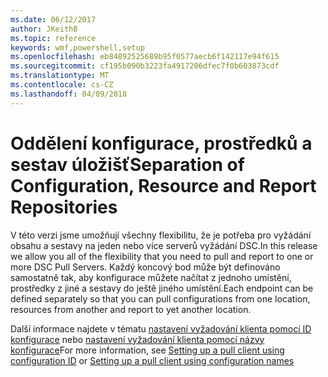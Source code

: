 ```yaml
---
ms.date: 06/12/2017
author: JKeithB
ms.topic: reference
keywords: wmf,powershell,setup
ms.openlocfilehash: eb84892525689b95f0577aecb6f142117e94f615
ms.sourcegitcommit: cf195b090b3223fa4917206dfec7f0b603873cdf
ms.translationtype: MT
ms.contentlocale: cs-CZ
ms.lasthandoff: 04/09/2018
---
```

# <a name="separation-of-configuration-resource-and-report-repositories"></a><span data-ttu-id="a0728-102">Oddělení konfigurace, prostředků a sestav úložišť</span><span class="sxs-lookup"><span data-stu-id="a0728-102">Separation of Configuration, Resource and Report Repositories</span></span>

<span data-ttu-id="a0728-103">V této verzi jsme umožňují všechny flexibilitu, že je potřeba pro vyžádání obsahu a sestavy na jeden nebo více serverů vyžádání DSC.</span><span class="sxs-lookup"><span data-stu-id="a0728-103">In this release we allow you all of the flexibility that you need to pull and report to one or more DSC Pull Servers.</span></span> <span data-ttu-id="a0728-104">Každý koncový bod může být definováno samostatně tak, aby konfigurace můžete načítat z jednoho umístění, prostředky z jiné a sestavy do ještě jiného umístění.</span><span class="sxs-lookup"><span data-stu-id="a0728-104">Each endpoint can be defined separately so that you can pull configurations from one location, resources from another and report to yet another location.</span></span>

<span data-ttu-id="a0728-105">Další informace najdete v tématu [nastavení vyžadování klienta pomocí ID konfigurace](https://msdn.microsoft.com/powershell/dsc/pullclientconfigid) nebo [nastavení vyžadování klienta pomocí názvy konfigurace](https://msdn.microsoft.com/powershell/dsc/pullclientconfignames)</span><span class="sxs-lookup"><span data-stu-id="a0728-105">For more information, see [Setting up a pull client using configuration ID](https://msdn.microsoft.com/powershell/dsc/pullclientconfigid) or [Setting up a pull client using configuration names](https://msdn.microsoft.com/powershell/dsc/pullclientconfignames)</span></span>